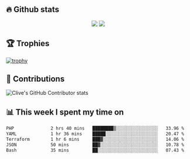 ## &#128293; Github stats

<!-- GitHub Readme Streak Stats - https://github.com/DenverCoder1/github-readme-streak-stats -->
<p align="center">

<picture>
  <source 
    srcset="https://github-readme-stats.vercel.app/api?username=clivewalkden&count_private=true&show_icons=true&theme=darcula"
    media="(prefers-color-scheme: dark)"
  />
  <source
    srcset="https://github-readme-stats.vercel.app/api?username=clivewalkden&count_private=true&show_icons=true&theme=calm"
    media="(prefers-color-scheme: light), (prefers-color-scheme: no-preference)"
  />
  <img src="https://github-readme-stats.vercel.app/api?username=clivewalkden&count_private=true&show_icons=true&theme=darcula" />
</picture>

<a href="https://git.io/streak-stats" target="_blank">
  <img src="http://github-readme-streak-stats.herokuapp.com?user=clivewalkden&theme=darcula&date_format=j%20M%5B%20Y%5D" />
</a>

</p>

## &#127942; Trophies
[![trophy](https://github-profile-trophy.vercel.app/?username=clivewalkden&theme=onedark)](https://github.com/clivewalkden/github-profile-trophy)

## &#129309; Contributions
![Clive's GitHub Contributor stats](https://github-contributor-stats.vercel.app/api?username=clivewalkden)

## &#128202; This week I spent my time on
<!--START_SECTION:waka-->

```txt
PHP              2 hrs 40 mins   ████████▒░░░░░░░░░░░░░░░░   33.96 %
YAML             1 hr 36 mins    █████░░░░░░░░░░░░░░░░░░░░   20.47 %
Terraform        1 hr 6 mins     ███▓░░░░░░░░░░░░░░░░░░░░░   14.06 %
JSON             50 mins         ██▓░░░░░░░░░░░░░░░░░░░░░░   10.78 %
Bash             35 mins         ██░░░░░░░░░░░░░░░░░░░░░░░   07.43 %
```

<!--END_SECTION:waka-->

